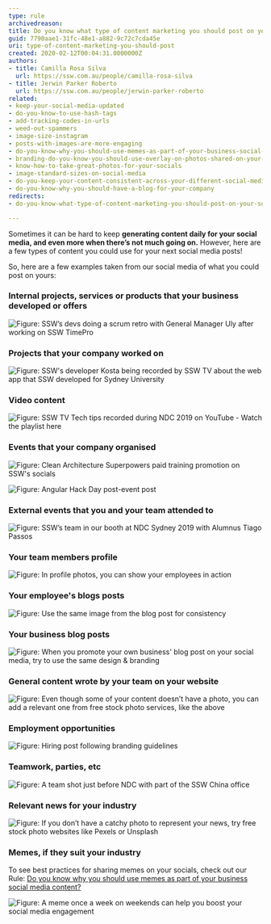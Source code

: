 ```yaml
---
type: rule
archivedreason: 
title: Do you know what type of content marketing you should post on your socials?
guid: 7790aae1-31fc-48e1-a882-9c72c7cda45e
uri: type-of-content-marketing-you-should-post
created: 2020-02-12T00:04:31.0000000Z
authors:
- title: Camilla Rosa Silva
  url: https://ssw.com.au/people/camilla-rosa-silva
- title: Jerwin Parker Roberto
  url: https://ssw.com.au/people/jerwin-parker-roberto
related:
- keep-your-social-media-updated
- do-you-know-to-use-hash-tags
- add-tracking-codes-in-urls
- weed-out-spammers
- image-size-instagram
- posts-with-images-are-more-engaging
- do-you-know-why-you-should-use-memes-as-part-of-your-business-social-media-content
- branding-do-you-know-you-should-use-overlay-on-photos-shared-on-your-social-media
- know-how-to-take-great-photos-for-your-socials
- image-standard-sizes-on-social-media
- do-you-keep-your-content-consistent-across-your-different-social-media-platforms
- do-you-know-why-you-should-have-a-blog-for-your-company
redirects:
- do-you-know-what-type-of-content-marketing-you-should-post-on-your-socials

---
```


Sometimes it can be hard to keep  **generating content daily for your social media, and even more when there’s not much going on.** However, here are a few types of content you could use for your next social media posts!

<!--endintro-->

So, here are a few examples taken from our social media of what you could post on yours:

### Internal projects, services or products that your business developed or offers

![Figure: SSW’s devs doing a scrum retro with General Manager Uly after working on        SSW TimePro](teamwork.jpg)  

### Projects that your company worked on

![Figure: SSW's developer Kosta being recorded by SSW TV about the web app that SSW developed for Sydney University](breast.jpg)  

### Video content

![Figure: SSW TV Tech tips recorded during NDC 2019 on YouTube -        Watch the playlist here](sswtv.jpg)  

### Events that your company organised

![Figure: Clean Architecture Superpowers paid training promotion on SSW's socials](promoclean.jpg)  

![Figure:        Angular Hack Day post-event post](sswevents.jpg)  

### External events that you and your team attended to

![Figure: SSW’s team in our booth at NDC Sydney 2019 with Alumnus Tiago Passos](ndc.jpg)  

### Your team members profile

![Figure: In profile photos, you can show your employees in action](kikisprofile.png)  

### Your employee's blogs posts

![Figure: Use the same image from the blog post for consistency](blogpost.jpg)  

### Your business blog posts

![Figure: When you promote your own business' blog post on your social media, try to use the same design & branding](blogpostssw.jpg)  

### General content wrote by your team on your website


![Figure: Even though some of your content doesn’t have a photo, you can add a relevant one from free stock photo services, like the above](rules.jpg)  

### Employment opportunities

![Figure: Hiring post following branding guidelines](hiringpost.jpg)  

### Teamwork, parties, etc

![Figure: A team shot just before NDC with part of the SSW China office](teamwork2.jpg)  

### Relevant news for your industry

![Figure: If you don’t have a catchy photo to represent your news, try free stock photo websites like        Pexels or        Unsplash](technews.jpg)  

### Memes, if they suit your industry


To see best practices for sharing memes on your socials, check out our Rule: [Do you know why you should use memes as part of your business social media content?](/do-you-know-why-you-should-use-memes-as-part-of-your-business-social-media-content)

![Figure: A meme once a week on weekends can help you boost your social media engagement](meme.png)
